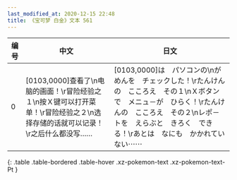 ```yaml
---
last_modified_at: 2020-12-15 22:48
title: 《宝可梦 白金》文本 561
---
```

| 编号 | 中文 | 日文 |
| ---- | ---- | ---- |
| 0 | [0103,0000]查看了\n电脑的画面！\r冒险经验之１\n按Ｘ键可以打开菜单！\r冒险经验之２\n选择存储的话就可以记录！\r之后什么都没写…… | [0103,0000]は　パソコンの\nがめんを　チェックした！\rたんけんの　こころえ　その１\nＸボタンで　メニュ－が　ひらく！\rたんけんの　こころえ　その２\nレポ－トを　えらぶと　きろく　できる！\rあとは　なにも　かかれていない⋯⋯ |
{: .table .table-bordered .table-hover .xz-pokemon-text .xz-pokemon-text-Pt }